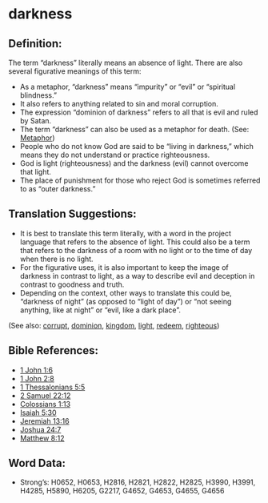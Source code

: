# darkness

## Definition:

The term “darkness” literally means an absence of light. There are also several figurative meanings of this term:

* As a metaphor, “darkness” means “impurity” or “evil” or “spiritual blindness.”
* It also refers to anything related to sin and moral corruption.
* The expression “dominion of darkness” refers to all that is evil and ruled by Satan.
* The term “darkness” can also be used as a metaphor for death. (See: [Metaphor](rc://en/ta/man/translate/figs-metaphor))
* People who do not know God are said to be “living in darkness,” which means they do not understand or practice righteousness.
* God is light (righteousness) and the darkness (evil) cannot overcome that light.
* The place of punishment for those who reject God is sometimes referred to as “outer darkness.”

## Translation Suggestions:

* It is best to translate this term literally, with a word in the project language that refers to the absence of light. This could also be a term that refers to the darkness of a room with no light or to the time of day when there is no light.
* For the figurative uses, it is also important to keep the image of darkness in contrast to light, as a way to describe evil and deception in contrast to goodness and truth.
* Depending on the context, other ways to translate this could be, “darkness of night” (as opposed to “light of day”) or “not seeing anything, like at night” or “evil, like a dark place”.

(See also: [corrupt](../other/corrupt.md), [dominion](../kt/dominion.md), [kingdom](../other/kingdom.md), [light](../other/light.md), [redeem](../kt/redeem.md), [righteous](../kt/righteous.md))

## Bible References:

* [1 John 1:6](rc://en/tn/help/1jn/01/06)
* [1 John 2:8](rc://en/tn/help/1jn/02/08)
* [1 Thessalonians 5:5](rc://en/tn/help/1th/05/05)
* [2 Samuel 22:12](rc://en/tn/help/2sa/22/12)
* [Colossians 1:13](rc://en/tn/help/col/01/13)
* [Isaiah 5:30](rc://en/tn/help/isa/05/30)
* [Jeremiah 13:16](rc://en/tn/help/jer/13/16)
* [Joshua 24:7](rc://en/tn/help/jos/24/07)
* [Matthew 8:12](rc://en/tn/help/mat/08/12)

## Word Data:

* Strong’s: H0652, H0653, H2816, H2821, H2822, H2825, H3990, H3991, H4285, H5890, H6205, G2217, G4652, G4653, G4655, G4656
